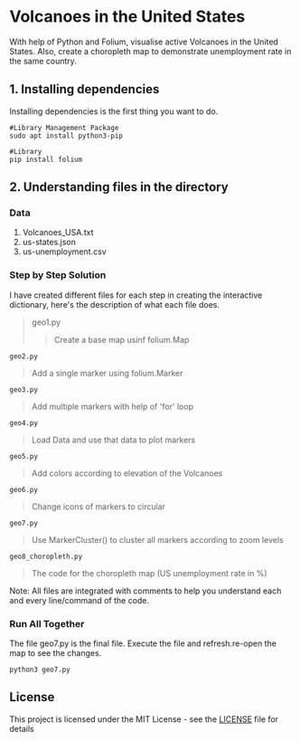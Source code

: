 # Volcanoes in the United States
With help of Python and Folium, visualise active Volcanoes in the United States. Also, create a choropleth map to demonstrate unemployment rate in the same country.

## 1. Installing dependencies

Installing dependencies is the first thing you want to do.

```
#Library Management Package
sudo apt install python3-pip

#Library
pip install folium

```

## 2. Understanding files in the directory

### Data

1. Volcanoes_USA.txt
2. us-states.json
3. us-unemployment.csv


### Step by Step Solution
I have created different files for each step in creating the interactive dictionary, here's the description of what each file does. 

> geo1.py
>> Create a base map usinf folium.Map

```
geo2.py
```
> Add a single marker using folium.Marker

```
geo3.py
```
> Add multiple markers with help of 'for' loop

```
geo4.py
```
> Load Data and use that data to plot markers

```
geo5.py
```
> Add colors according to elevation of the Volcanoes

```
geo6.py
```
> Change icons of markers to circular

```
geo7.py
```
> Use MarkerCluster() to cluster all markers according to zoom levels

```
geo8_choropleth.py
```
> The code for the choropleth map (US unemployment rate in %)

Note: All files are integrated with comments to help you understand each and every line/command of the code.

### Run All Together
The file geo7.py is the final file. Execute the file and refresh.re-open the map to see the changes.
```
python3 geo7.py
```

## License

This project is licensed under the MIT License - see the [LICENSE](LICENSE) file for details

